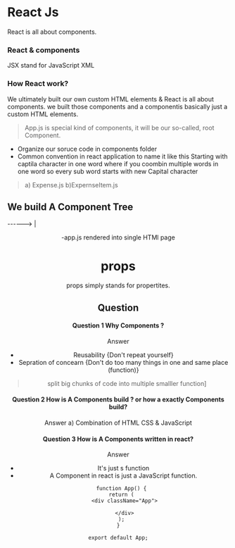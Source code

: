 
# React Js

React is all about components.

### React & components

JSX stand for JavaScript XML

### How React work?
We ultimately built our own custom HTML elements & React is all about components.
we built those components and a componentis basically just a custom HTML elements.

> App.js is special kind of components, it will be our so-called, root Component.

- Organize our soruce code in components folder
- Common convention in react application to name it like this Starting with captila character in one word where if you coombin multiple words in one word so every sub word starts with new Capital character 
> a) Expense.js b)ExpernseItem.js 

## We build A Component Tree
<App/> ------><Tasks/>
   |         <Task/> <Task/><Task/>
<Header/>       

-app.js rendered into single HTMl page


# props

props simply stands for propertites.


## Question

#### Question 1 Why Components ?

Answer 
- Reusability {Don't repeat yourself}
- Sepration of concearn {Don't do too many things in one and same place (function)} 
> split big chunks of code into multiple smalller function] 


#### Question 2 How is A Components build ? or how a exactly Components build?

Answer a) Combination of HTML CSS & JavaScript

#### Question 3 How is A Components written in react?
Answer
- It's just s function 
- A Component in react is just  a JavaScript function.
```
  function App() {
  return (
    <div className="App">
     
    </div>
  );
}

export default App;
```
